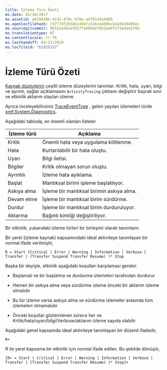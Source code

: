 ```yaml
---
title: İzleme Türü Özeti
ms.date: 03/30/2017
ms.assetid: e639410b-d1d1-479c-b78e-a4701d4e4085
ms.openlocfilehash: 73777df2b58b14947c416ce409bcb42d439499ec
ms.sourcegitcommit: 9b552addadfb57fab0b9e7852ed4f1f1b8a42f8e
ms.translationtype: HT
ms.contentlocale: tr-TR
ms.lasthandoff: 04/23/2019
ms.locfileid: "61925157"
---
```

# <a name="trace-type-summary"></a>İzleme Türü Özeti
[Kaynak düzeylerini](https://go.microsoft.com/fwlink/?LinkID=94943) çeşitli izleme düzeylerini tanımlar: Kritik, hata, uyarı, bilgi ve ayrıntı, sağlar açıklamasını `ActivityTracing` çıktısını değiştirir bayrak sınır ve etkinlik aktarım olayları izleme.  
  
 Ayrıca inceleyebilirsiniz [TraceEventType](https://go.microsoft.com/fwlink/?LinkId=95169) , gelen yayılan izlemeleri türde <xref:System.Diagnostics>.  
  
 Aşağıdaki tabloda, en önemli olanları listeler.  
  
|İzleme türü|Açıklama|  
|----------------|-----------------|  
|Kritik|Önemli hata veya uygulama kilitlenme.|  
|Hata|Kurtarılabilir bir hata oluştu.|  
|Uyarı|Bilgi iletisi.|  
|Bilgiler|Kritik olmayan sorun oluştu.|  
|Ayrıntılı|İzleme hata ayıklama.|  
|Başlat|Mantıksal birimi işleme başlatılıyor.|  
|Askıya alma|İşleme bir mantıksal birimin askıya alma.|  
|Devam etme|İşleme bir mantıksal birim sürdürme.|  
|Durdur|İşleme bir mantıksal birim durduruluyor.|  
|Aktarma|Bağıntı kimliği değiştiriliyor.|  
  
 Bir etkinlik, yukarıdaki izleme türleri bir birleşimi olarak tanımlanır.  
  
 Bir yerel (izleme kaynak) kapsamındaki ideal aktiviteye tanımlayan bir normal ifade verilmiştir,  
  
 `R = Start (Critical | Error | Warning | Information | Verbose | Transfer | (Transfer Suspend Transfer Resume) )* Stop`  
  
 Başka bir deyişle, etkinlik aşağıdaki koşulları karşılaması gerekir.  
  
- Başlamalı ve bir başlatma ve durdurma izlemeleri tarafından durdurur  
  
- Hemen bir askıya alma veya sürdürme izleme önceki bir aktarım izleme olmalıdır  
  
- Bu tür izleme varsa askıya alma ve sürdürme izlemeler arasında tüm izlemeleri olmamalıdır  
  
- Önceki koşullar gözlemlenen sürece her ve Kritik/hata/uyarı/bilgi/Verbose/aktarım izleme sayıda olabilir  
  
 Aşağıdaki genel kapsamda ideal aktiviteye tanımlayan bir düzenli ifadedir,  
  
```  
R+   
```  
  
 R ile yerel kapsama bir etkinlik için normal ifade edilen. Bu şekilde dönüşür,  
  
```  
[R+ = Start ( Critical | Error | Warning | Information | Verbose | Transfer | (Transfer Suspend Transfer Resume) )* Stop]+  
```
